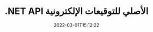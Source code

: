 ---
############################# Static ############################
layout: "product"
date: 2022-03-01T15:12:22
draft: false
#operation: 
#signaturetype: 
#fileformat: 
#productName: Java
lang: ar
#productCode: java
#otherformats: 
#breadcrumb: Put  signature on  for Java
product: "Signature"
product_tag: "signature"
platform: ".NET"
platform_tag: "net"

############################# Head ############################
head_title: ".NET Digital Signature API - التوقيع الإلكتروني بصيغة PDF Word Excel Images"
head_description: "C # .NET واجهة برمجة تطبيقات التوقيع الرقمي ، مكتبة التوقيع الإلكتروني للتوقيع إلكترونيًا على جداول بيانات PDF و Word و Excel و PowerPoint والصور وتنسيقات المستندات الرسومية."

############################# Header ############################
title: ".NET API الأصلي للتوقيعات الإلكترونية"
description: "أضف تواقيع رقمية إلى تنسيقات المستندات وقم بتنفيذ أنواع التوقيع الإلكتروني الشائعة (نص ، صورة ، رمز الاستجابة السريعة ، الرمز الشريطي ، الطوابع ، والبيانات الوصفية) في تطبيقات .NET."
button:
    enable: true

############################# SubMenu ############################
submenu:
    enable: true
    
    left:
        img_alt: "GroupDocs.Signature for .NET"
        image: "https://www.groupdocs.cloud/templates/groupdocs/images/product-logos/groupdocs-signature-net.png"
        product: "GroupDocs.Signature"
        platform: ".NET"

    middle:
        button:
            # button loop
            - link: "#overview"
              text: "ملخص"

            # button loop
            - link: "#features"
              text: "سمات"

            # button loop
            - link: "#support"
              text: "يدعم"

            # button loop
            - link: "https://products.groupdocs.app/signature"
              text: "عرض حي"

            # button loop
            - link: "https://purchase.groupdocs.com/pricing/signature/net"
              text: "التسعير"

    right:
        link_download: "https://downloads.groupdocs.com/signature"
        link_learn: "https://docs.groupdocs.com/signature/net/"
        link_buy: "https://purchase.groupdocs.com"

############################# Overview ############################
overview:
    enable: true
    content: |
      استخدم GroupDocs التوقيع لـ .NET API لإنشاء تطبيقات في C # و ASP.NET وغيرها من التقنيات المستندة إلى .NET ، والتي تسمح لك بتوقيع مستندات الأعمال الرقمية مثل PDF و Microsoft Word وجداول بيانات Excel وعروض PowerPoint التقديمية والصور و OpenDocument و تنسيقات الملفات القياسية الصناعية الأخرى دون الحاجة إلى تثبيت أي برامج إضافية. مكتبة التوقيع الإلكتروني هذه سهلة الاستخدام ويمكن لمطوري .NET إضافة ميزات التوقيع الرقمي المتقدمة في تطبيقاتهم بسهولة ، مما يمكّن المستخدمين من التوقيع بشكل آمن على التوقيعات الإلكترونية والبحث فيها والتحقق منها من تنسيقات المستندات الشائعة. وهو يدعم تنفيذ مجموعة متنوعة من أنواع التوقيعات مثل النص والصورة والباركود ورمز الاستجابة السريعة وحقل النموذج والطوابع والبيانات الوصفية.  

      تمكّنك واجهة برمجة تطبيقات توقيع المستند من خيارات بحث بسيطة ومتقدمة لتحديد موقع التوقيعات المطلوبة على مستند في لمح البصر. يمكن أيضًا تنفيذ خيارات تطبيق تصميم التوقيع وإدارة المظهر وتخصيص خصائص التوقيع مثل الأبعاد والظل والمحاذاة والمزيد باستخدام واجهة برمجة تطبيقات توقيع المستندات الغنية بالميزات.  

      يمكن استخدام GroupDocs.Signature for .NET في أي بيئة تطوير تدعم نظام .NET الأساسي. وهو متوافق مع جميع اللغات المستندة إلى .NET ويدعم أنظمة التشغيل الشائعة (Windows و Linux و MacOS) حيث يمكن تثبيت أطر عمل Mono أو .NET (بما في ذلك .NET Core).
    tabs:
      enable: true
      
      ## TAB ONE ##
      tab_one:
        description: |
          فيما يلي نظرة عامة على GroupDocs.Signature for .NET:
      
        left:
          enable: true
          icon: "fab fa-html5"
          title: "أنواع التوقيع"
          content: |
            * توقيع النص
            * توقيع الصورة
            * التوقيعات الرقمية
            * توقيع رمز الاستجابة السريعة
            * توقيع الباركود
            * توقيع الطوابع
            * توقيع البيانات الوصفية
      
      ## TAB TWO ##
      tab_two:
        description: |
          GroupDocs.Signature for .NET يدعم توقيع جميع تنسيقات المستندات الشائعة. باستخدام بضعة أسطر من التعليمات البرمجية ، أضف توقيع PDF و Microsoft Office Word وجداول بيانات Excel والصورة و HTML والبريد الإلكتروني في Outlook و OneNote وإمكانيات توقيع المشروع والرسومات في تطبيقات .NET الخاصة بك. [تنسيقات المستندات المدعومة.](https://docs.groupdocs.com/signature/net/supported-document-formats/)

        left:
          enable: true
          table:
            # table loop
            - title: "Microsoft Office"
              content: |
                * **Word:** DOC, DOCX, DOCM, DOT, DOTX, DOTM, RTF, TXT
                * **Excel:** XLS, XLSX, XLSM, XLSB, XLTM, XLT, XLTM, XLTX, XLAM, SXC, SpreadsheetML
                * **PowerPoint:** PPT, PPTX, PPS, PPSX, PPSM, POT, POTM, POTX, PPTM

        right:
          enable: true
          table:
            # table loop
            - title: "Images & Other Formats"
              content: |
                * **الصور**: JPG, BMP, PNG, TIFF, GIF, DCM, WEBP
                * **OpenDocument**: ODT, OTT, OTS, ODS, ODP, OTP, ODG
                * **Jpeg2000**: JP2, JPF, JPX, J2K, J2C, JPM
                * **ملفات التعريف**: EMF, WMF, CMX
                * **محمول**: PDF
                * **الرسومات المتجهات قابلة لل**: CDR, SVG
                * **Adobe Photoshop**: PSD
                * **آحرون**: DJVU

      ## TAB THREE ##
      tab_three:
        description: |
          GroupDocs.Signature for .NET يدعم أنظمة التشغيل والأطر ومديري الحزم التالية:
        
        left:
          enable: true
          table:
            # table loop
            - icon: "fab fa-windows"
              title: "أنظمة التشغيل"
              content: |
                * Windows Desktop
                * Windows Server
                * Windows Azure
                * Linux
                * MacOS

            # table loop
            - icon: "fas fa-code"
              title: "الأطر المدعومة"
              content: |
                * .NET Framework 2.0 or higher
                * Mono Framework 1.2 or higher
                * .NET Standard 2.0
                * .NET Core 2.0
                * .NET Core 2.1

        right:
          enable: true
          table:
            # table loop
            - icon: "fas fa-box"
              title: "مدير مجموعة"
              content: |
                * NuGet

            # table loop
            - icon: "fas fa-tools"
              title: "بيئات التنمية"
              content: |
                * Microsoft Visual Studio
                * Xamarin.Android
                * Xamarin.IOS
                * Xamarin.Mac
                * MonoDevelop

############################# Features ############################
features:
    enable: true
    title: "GroupDocs.Signature for .NET features"

    feature:
      # feature loop
      - icon: "fas fa-copy"
        content: "إنشاء التوقيعات الإلكترونية والبحث عنها وتحديثها وإخفائها والتحقق منها وحذفها من تنسيقات المستندات المدعومة"

      # feature loop
      - icon: "fas fa-eye"
        content: "حدد تواقيع XML الإلكترونية المتقدمة (XAdES) لجداول بيانات Excel"

      # feature loop
      - icon: "fas fa-bolt"
        content: "استرجع محتوى الصورة من المستندات الموقعة باستخدام QR-Code و BarCode و Image Signatures"
      
      # feature loop
      - icon: "fas fa-file-powerpoint"
        content: "عيّن الارتفاع والعرض والهوامش والمحاذاة للنص أو توقيع الصورة ووضعها في صفحة محددة"

      # feature loop
      - icon: "fas fa-code"
        content: "ابحث في مستندات عرض PowerPoint التقديمي وتحقق منها والتوقيع عليها رقميًا"

      # feature loop
      - icon: "fas fa-cloud"
        content: "قم بتوقيع تنسيقات مستندات معالجة الكلمات باستخدام العلامات المائية للنص الأصلي"

      # feature loop
      - icon: "fas fa-remove-format"
        content: "يدعم الزوايا الدائرية لأنواع الطوابع المستطيلة"

      # feature loop
      - icon: "fas fa-comment-slash"
        content: "قم بتطبيق توقيع نص أو صورة على ورقة Excel محددة أو قم بتعيين توقيع إلكتروني عبر جميع الأوراق"

      # feature loop
      - icon: "fas fa-location-arrow"
        content: "حدد رقم صف وعمود معين لوضع توقيع نص أو صورة في ورقة Excel"

      # feature loop
      - icon: "fas fa-border-all"
        content: "تطبيق الظل على توقيع النص في Microsoft PowerPoint وإعداد اللون والزاوية والشفافية"

      # feature loop
      - icon: "fas fa-wrench"
        content: "تكوين أنماط حدود توقيع النص وخيارات الخط لأوراق Excel"

      # feature loop
      - icon: "fas fa-columns"
        content: "تعيين نوع توقيع الصورة ، على سبيل المثال دائري أو مربع وتكوين الهوامش ولون الخط والدوران"

      # feature loop
      - icon: "fas fa-file-word"
        content: "تطبيق الشهادات الرقمية على المستندات وجداول البيانات وملف PDF باستخدام خط التوقيع"

      # feature loop
      - icon: "fas fa-envelope"
        content: "قم بتنفيذ إعدادات اللون ، وقم بتطبيق الشفافية والتدوير على توقيع النص"

      # feature loop
      - icon: "fas fa-print"
        content: "إعداد خيارات السطوع والتدرج الرمادي وتحديد المسافة البادئة لتوقيع الصورة في صورة"

      # feature loop
      - icon: "fas fa-file-archive"
        content: "قم بتضمين كائنات مخصصة ، وقم بالتسلسل وكذلك تشفير وفك تشفير قيم توقيع بيانات التعريف الخاصة بمستند PDF"

      # feature loop
      - icon: "fas fa-lock"
        content: "إخفاء أو إزالة أو تخصيص مظهر التواقيع الرقمية من مستندات PDF"

      # feature loop
      - icon: "fas fa-file-code"
        content: "قم بتوقيع مستندات PDF باستخدام حقل النموذج الرقمي وتوقيع النص كصورة أو تعليق توضيحي أو ملصق أو علامة مائية"
      
      # feature loop
      - icon: "fas fa-fill-drip"
        content: "ضع توقيع النص في حقول النموذج في مستندات MS Word و PDF"

      # feature loop
      - icon: "fas fa-file-excel"
        content: "حدد الصفحات التعسفية من المستندات لمعالجة التوقيع أو التوقيع الإلكتروني الموسع للتحقق من ملفات Word"

      # feature loop
      - icon: "fas fa-heading"
        content: "احفظ ملف الصور الموقع بتنسيق مختلف وقم بتصدير جدول بيانات موقّع كصورة أو TIFF متعدد الصفحات"

      # feature loop
      - icon: "fas fa-project-diagram"
        content: "قم بتعيين وتعديل وإزالة كلمة المرور إلى الملفات الموقعة وتطبيق التوقيع الإلكتروني على الملفات المحمية بكلمة مرور"

      # feature loop
      - icon: "fas fa-cube"
        content: "أوراق عمل eSign وشرائح PowerPoint ومستندات Word وصور ذات كائنات مخصصة في البيانات الوصفية"

      # feature loop
      - icon: "fab fa-uncharted"
        content: "قم بإعداد أنماط الفرشاة المميزة مثل التدرج الصلب ، والملمس ، والتدرج الخطي ، والتدرج الشعاعي"

      # feature loop
      - icon: "fab fa-uncharted"
        content: "قم بتوقيع المستندات باستخدام نص أو بيانات رمز الاستجابة السريعة المشفر المخصص"

      # feature loop
      - icon: "fab fa-uncharted"
        content: "البحث عن الملفات وتوقيعها بتنسيق DjVu كمستند صورة"

      # feature loop
      - icon: "fab fa-uncharted"
        content: "استخراج معلومات المستند ، على سبيل المثال ، عدد الصفحات ، من خلال عنوان URL للملف"

      # feature loop
      - icon: "fab fa-uncharted"
        content: "البحث والتوقيع والتحقق من ملفات CorelDraw كوثائق صور"

      # feature loop
      - icon: "fab fa-uncharted"
        content: "احتفظ بمحفوظات معلومات التواقيع المعالجة أو المحذوفة المخزنة في البيانات الوصفية"

      # feature loop
      - icon: "fab fa-uncharted"
        content: "أضف كائن بيانات مخصص أو VCard أو كائن بريد إلكتروني إلى QR-Code وتحقق من رمز QR المشفر في ملفات PDF"

    more_feature:
      # more_feature_loop
      - title: "أضف التوقيعات الرقمية بسهولة"
        content: |
          GroupDocs.Signature for .NET API يسمح لك بإضافة أنواع مختلفة من التوقيعات إلى تنسيقات الملفات المدعومة. يمكن تطبيق أنواع التوقيع ، مثل Text و Image و Digital و Stamp و QR-Code و Barcode و Metadata باستخدام GroupDocs.Signature for .NET. يوضح مثال الكود التالي كيفية تطبيق توقيع نصي على مستند PDF:

          ```cs
          using (Signature signature = new Signature("D:\\sample.pdf"))
          {
          TextSignOptions options = new TextSignOptions("John Smith")
          {
          // تعيين لون النص
          ForeColor = Color.Red
          };
          // قم بتوقيع المستند إلى ملف
          signature.Sign("D:\\signed.pdf", options);
          }
          ```

      # more_feature_loop
      - title: "أنواع توقيع الباركود المدعومة"
        content: |
          توفر لك واجهة برمجة تطبيقات معالجة التوقيع الخاصة بنا ميزة لتطبيق توقيعات الباركود على تنسيقات المستندات المدعومة. GroupDocs: يدعم التوقيع لـ .NET أنواعًا مختلفة من الرموز الشريطية ، مثل Code128 و Code39Extended و Code39Standard و EAN14 و EAN8 و ITF14 و UPCA و UPCE. يتم أيضًا توفير كائن ثابت يسمى "AllTypes" لدعم جميع أنواع الرموز الشريطية المسجلة.

      # more_feature_loop
      - title: "بحث في التوقيعات والشهادات"
        content: |
          GroupDocs: يتيح لك التوقيع لـ .NET API البحث عن الشهادات الرقمية من مستندات Word وجداول بيانات Excel وملفات PDF. يمكنك أيضًا جلب جميع الشهادات الرقمية المسجلة في النظام. يمكن أيضًا البحث عن تواقيع البيانات الوصفية في مستندات Word وجداول بيانات Excel والصور وملفات PDF باستخدام GroupDocs.Signature for .NET API.  

          من خلال GroupDocs.Signature for .NET API ، يمكنك البحث في QR-Code وتوقيعات الباركود في أي مستند أو عرض تقديمي أو جدول بيانات أو صورة بالإضافة إلى ملف PDF ، وجلب تقدم البحث. يمكنك أيضًا البحث عن كائن بيانات مخصص من المستندات الموقعة باستخدام QR-Code Signature.

      # more_feature_loop
      - title: "خيارات البحث المتقدمة للرموز الشريطية"
        content: |
          يمكنك البحث عن الباركود المطلوب وتحديد موقعه من خلال GroupDocs.Signature for.NET API بسهولة شديدة ، حيث توفر واجهة برمجة التطبيقات الخاصة بنا خيارات بحث متقدمة. يتيح لك ذلك البحث في الرمز الشريطي في صفحة معينة ، أو البحث في المستند ، أو تحديد صفحات مختلفة للبحث (الأول ، الأخير ، الزوجي ، الفردي) ، البحث عن الرمز الشريطي لنوع ترميز معين ، البحث عن الباركود استنادًا إلى سلسلة نصية محددة ، أو البحث عن الرمز الشريطي على أساس سلسلة مع خيار "يحتوي على".

############################# Support ############################
support:
    enable: true

############################# Solutions ############################
solutions:
    enable: true
    title: "GroupDocs.Signature يوفر توقيع المستندات API لبيئات التطوير الشائعة الأخرى"

    solution:
        # solution loop
        - img_alt: "GroupDocs.Signature for Java"
          image: "https://www.groupdocs.cloud/templates/groupdocs/images/product-logos/groupdocs-signature-java.png"
          product: "GroupDocs.Signature"
          platform: "Java"
          link: "/signature/java/"

############################# Back to top ###############################
back_to_top:
  enable: true
---